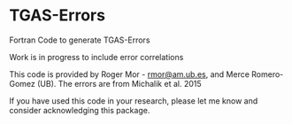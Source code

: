 # TGAS-Errors
Fortran Code to generate TGAS-Errors

Work is in progress to include error correlations

This code is provided by Roger Mor - rmor@am.ub.es, and Merce Romero-Gomez (UB). The errors are from Michalik et al. 2015

If you have used this code in your research, please let me know and consider acknowledging this package.


